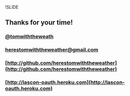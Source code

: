 !SLIDE
## Thanks for your time!
### [@tomwiththeweath](http://twitter.com/tomwiththeweath)
### [herestomwiththeweather@gmail.com](mailto:herestomwiththeweather@gmail.com)
### [http://github.com/herestomwiththeweather](http://github.com/herestomwiththeweather)
### [http://lascon-oauth.heroku.com](http://lascon-oauth.heroku.com)

